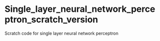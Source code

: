 # Single_layer_neural_network_perceptron_scratch_version
Scratch code for single layer neural network perceptron 
